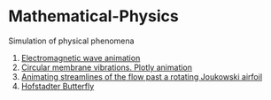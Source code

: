 # Mathematical-Physics
Simulation of physical phenomena
   
1. [Electromagnetic wave animation](http://nbviewer.jupyter.org/github/empet/Mathematical-Physics/blob/master/Electromagnetic-wave-animation.ipynb)
2. [Circular membrane vibrations. Plotly animation](http://nbviewer.jupyter.org/github/empet/Mathematical-Physics/blob/master/Circular-membrane-vibration.ipynb)
3. [Animating streamlines of the flow past a rotating Joukowski airfoil](http://nbviewer.jupyter.org/github/empet/Math/blob/master/Joukowski-airfoil-rotation-online.ipynb)
4. [Hofstadter Butterfly](http://nbviewer.jupyter.org/github/empet/Mathematical-Physics/blob/master/Hofstadter-buterfly.ipynb)
